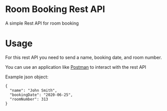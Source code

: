# Room Booking Rest API
A simple Rest API for room booking

# Usage
For this rest API you need to send a name, booking date, and room number.

You can use an application like [Postman](https://postman.com) to interact with the rest API

Example json object:
```
{
  "name": "John Smith",
  "bookingDate": "2020-06-25",
  "roomNumber": 313
}
```


